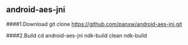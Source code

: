 android-aes-jni
---------------
####1.Download
    git clone https://github.com/panxw/android-aes-jni.git


####2.Build
    cd android-aes-jni
    ndk-build clean
    ndk-build
